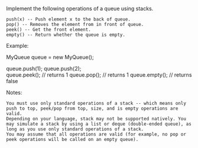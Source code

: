 Implement the following operations of a queue using stacks.

    push(x) -- Push element x to the back of queue.
    pop() -- Removes the element from in front of queue.
    peek() -- Get the front element.
    empty() -- Return whether the queue is empty.

Example:

MyQueue queue = new MyQueue();

queue.push(1);
queue.push(2);  
queue.peek();  // returns 1
queue.pop();   // returns 1
queue.empty(); // returns false

Notes:

    You must use only standard operations of a stack -- which means only push to top, peek/pop from top, size, and is empty operations are valid.
    Depending on your language, stack may not be supported natively. You may simulate a stack by using a list or deque (double-ended queue), as long as you use only standard operations of a stack.
    You may assume that all operations are valid (for example, no pop or peek operations will be called on an empty queue).

